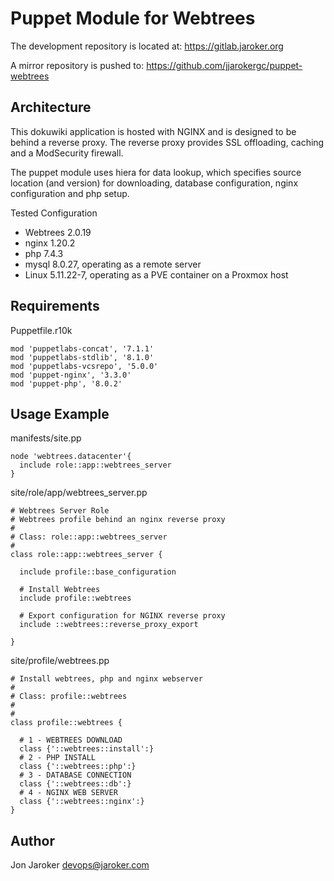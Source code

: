 # Puppet Module for Webtrees

The development repository is located at: <https://gitlab.jaroker.org>

A mirror repository is pushed to: <https://github.com/jjarokergc/puppet-webtrees>

## Architecture

This dokuwiki application is hosted with NGINX and is designed to be behind a reverse proxy.  The reverse proxy provides SSL offloading, caching and a ModSecurity firewall.

The puppet module uses hiera for data lookup, which specifies source location (and version) for downloading, database configuration, nginx configuration and php setup.

 Tested Configuration

* Webtrees 2.0.19
* nginx 1.20.2
* php 7.4.3
* mysql 8.0.27, operating as a remote server
* Linux 5.11.22-7, operating as a PVE container on a Proxmox host

## Requirements

Puppetfile.r10k

``` puppet
mod 'puppetlabs-concat', '7.1.1'
mod 'puppetlabs-stdlib', '8.1.0'
mod 'puppetlabs-vcsrepo', '5.0.0'
mod 'puppet-nginx', '3.3.0'
mod 'puppet-php', '8.0.2'
```

## Usage Example

manifests/site.pp

``` puppet
node 'webtrees.datacenter'{                 
  include role::app::webtrees_server
}
```

site/role/app/webtrees_server.pp

``` puppet
# Webtrees Server Role
# Webtrees profile behind an nginx reverse proxy
#
# Class: role::app::webtrees_server
#
class role::app::webtrees_server {

  include profile::base_configuration

  # Install Webtrees
  include profile::webtrees

  # Export configuration for NGINX reverse proxy
  include ::webtrees::reverse_proxy_export

}
```

site/profile/webtrees.pp

``` puppet
# Install webtrees, php and nginx webserver
#
# Class: profile::webtrees
#
#
class profile::webtrees {

  # 1 - WEBTREES DOWNLOAD
  class {'::webtrees::install':}
  # 2 - PHP INSTALL
  class {'::webtrees::php':}
  # 3 - DATABASE CONNECTION
  class {'::webtrees::db':}
  # 4 - NGINX WEB SERVER
  class {'::webtrees::nginx':}
}
```

## Author

Jon Jaroker
devops@jaroker.com

